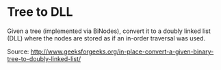 Tree to DLL
==================

Given a tree (implemented via BiNodes), convert it to a doubly linked list (DLL)
where the nodes are stored as if an in-order traversal was used.

Source: http://www.geeksforgeeks.org/in-place-convert-a-given-binary-tree-to-doubly-linked-list/